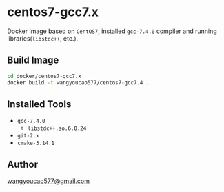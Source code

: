 # centos7-gcc7.x
Docker image based on `CentOS7`, installed `gcc-7.4.0` compiler and running libraries(`libstdc++`, etc.).    

## Build Image
```bash
cd docker/centos7-gcc7.x
docker build -t wangyoucao577/centos7-gcc7.4 .
```

## Installed Tools
- `gcc-7.4.0`
    - `libstdc++.so.6.0.24`   
- `git-2.x`    
- `cmake-3.14.1`

## Author
wangyoucao577@gmail.com


